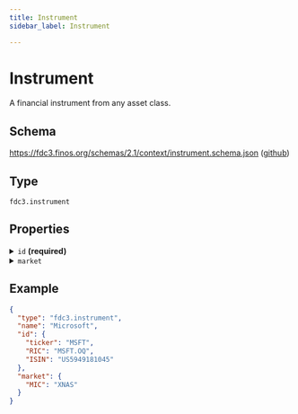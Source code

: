 ```yaml
---
title: Instrument
sidebar_label: Instrument

---
```


# Instrument

A financial instrument from any asset class.

## Schema

<https://fdc3.finos.org/schemas/2.1/context/instrument.schema.json> ([github](static/schemas/2.1/context/instrument.schema.json))

## Type

`fdc3.instrument`

## Properties

<details>
  <summary><code>id</code> <strong>(required)</strong></summary>

**type**: `object`

**Subproperties:**

<details>
  <summary><code>BBG</code></summary>

**type**: `string`

<https://www.bloomberg.com/>

</details>

<details>
  <summary><code>CUSIP</code></summary>

**type**: `string`

<https://www.cusip.com/>

</details>

<details>
  <summary><code>FDS_ID</code></summary>

**type**: `string`

<https://www.factset.com/>

</details>

<details>
  <summary><code>FIGI</code></summary>

**type**: `string`

<https://www.openfigi.com/>

</details>

<details>
  <summary><code>ISIN</code></summary>

**type**: `string`

<https://www.isin.org/>

</details>

<details>
  <summary><code>PERMID</code></summary>

**type**: `string`

<https://permid.org/>

</details>

<details>
  <summary><code>RIC</code></summary>

**type**: `string`

 <https://www.refinitiv.com/>

</details>

<details>
  <summary><code>SEDOL</code></summary>

**type**: `string`

<https://www.lseg.com/sedol>

</details>

<details>
  <summary><code>ticker</code></summary>

**type**: `string`

Unstandardized stock tickers

</details>

Any combination of instrument identifiers can be used together to resolve ambiguity, or for a better match. Not all applications will use the same instrument identifiers, which is why FDC3 allows for multiple to be specified. In general, the more identifiers an application can provide, the easier it will be to achieve interoperability.

It is valid to include extra properties and metadata as part of the instrument payload, but the minimum requirement is for at least one instrument identifier to be provided.

Try to only use instrument identifiers as intended. E.g. the `ticker` property is meant for tickers as used by an exchange.
If the identifier you want to share is not a ticker or one of the other standardized fields, define a property that makes it clear what the value represents. Doing so will make interpretation easier for the developers of target applications.

</details>

<details>
  <summary><code>market</code></summary>

**type**: `object`

**Subproperties:**

<details>
  <summary><code>MIC</code></summary>

**type**: `string`

<https://en.wikipedia.org/wiki/Market_Identifier_Code>

</details>

<details>
  <summary><code>name</code></summary>

**type**: `string`

Human readable market name

</details>

<details>
  <summary><code>COUNTRY_ISOALPHA2</code></summary>

**type**: `string`

<https://www.iso.org/iso-3166-country-codes.html>

</details>

<details>
  <summary><code>BBG</code></summary>

**type**: `string`

<https://www.bloomberg.com/>

</details>

The `market` map can be used to further specify the instrument and help achieve interoperability between disparate data sources. This is especially useful when using an `id` field that is not globally unique.

</details>

## Example

```json
{
  "type": "fdc3.instrument",
  "name": "Microsoft",
  "id": {
    "ticker": "MSFT",
    "RIC": "MSFT.OQ",
    "ISIN": "US5949181045"
  },
  "market": {
    "MIC": "XNAS"
  }
}
```

